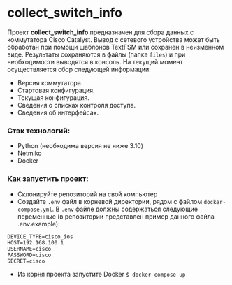 # collect_switch_info

Проект **collect_switch_info** предназначен для сбора данных с коммутатора Cisco Catalyst.
Вывод с сетевого устройства может быть обработан при помощи шаблонов TextFSM или сохранен в неизменном виде.
Результаты сохраняются в файлы (папка `files`) и при необходимости выводятся в консоль.
На текущий момент осуществляется сбор следующей информации:
- Версия коммутатора.
- Стартовая конфигурация.
- Текущая конфигурация.
- Сведения о списках контроля доступа.
- Сведения об интерфейсах.

### Стэк технологий:
- Python (необходима версия не ниже 3.10)
- Netmiko
- Docker

### Как запустить проект:
- Склонируйте репозиторий на свой компьютер
- Создайте `.env` файл в корневой директории, рядом с файлом `docker-compose.yml`.
  В `.env` файле должны содержаться следующие переменные (в репозитории представлен пример данного файла .env.example):
```
DEVICE_TYPE=cisco_ios
HOST=192.168.100.1
USERNAME=cisco
PASSWORD=cisco
SECRET=cisco
```
- Из корня проекта запустите Docker
`$ docker-compose up`